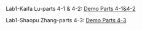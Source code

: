 Lab1-Kaifa Lu-parts 4-1 & 4-2: [Demo Parts 4-1&4-2](https://uflorida-my.sharepoint.com/:v:/g/personal/kaifa_lu_ufl_edu/EezUHc31pHNIgH8vjorIq3MBk2Jy3QwKhBUwEev0CcYhSA?nav=eyJyZWZlcnJhbEluZm8iOnsicmVmZXJyYWxBcHAiOiJTdHJlYW1XZWJBcHAiLCJyZWZlcnJhbFZpZXciOiJTaGFyZURpYWxvZy1MaW5rIiwicmVmZXJyYWxBcHBQbGF0Zm9ybSI6IldlYiIsInJlZmVycmFsTW9kZSI6InZpZXcifX0%3D&e=bQacAq)

Lab1-Shaopu Zhang-parts 4-3: [Demo Parts 4-3](https://uflorida-my.sharepoint.com/:v:/g/personal/kaifa_lu_ufl_edu/EZBpqb22ZQlBiEGIN0X0JrMBTR1lexD2Zr2HsH__DqBQUA?nav=eyJyZWZlcnJhbEluZm8iOnsicmVmZXJyYWxBcHAiOiJTdHJlYW1XZWJBcHAiLCJyZWZlcnJhbFZpZXciOiJTaGFyZURpYWxvZy1MaW5rIiwicmVmZXJyYWxBcHBQbGF0Zm9ybSI6IldlYiIsInJlZmVycmFsTW9kZSI6InZpZXcifX0%3D&e=7xPWWu)
